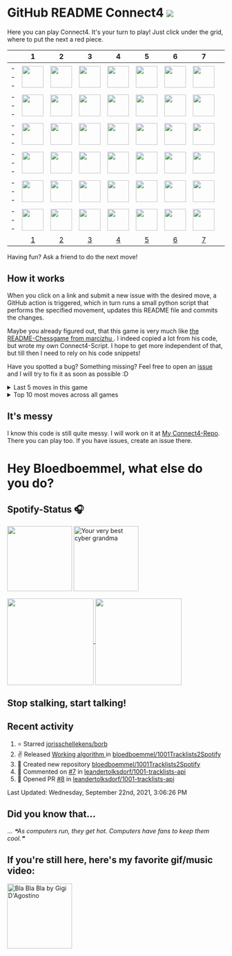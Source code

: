 # GitHub README Connect4  ![](https://komarev.com/ghpvc/?username=bloedboemmel&color=green&label=Visitors)

Here you can play Connect4. It's your turn to play! Just click under the grid, where to put the next a <!-- BEGIN TURN -->red<!-- END TURN --> piece.

<!-- BEGIN CONNECT4 BOARD -->
|   | 1 | 2 | 3 | 4 | 5 | 6 | 7 |   |
|---|:-:|:-:|:-:|:-:|:-:|:-:|:-:|:-:|
|---|<img src="img/blank.png" width=50px> | <img src="img/blank.png" width=50px> | <img src="img/blank.png" width=50px> | <img src="img/blank.png" width=50px> | <img src="img/blank.png" width=50px> | <img src="img/blank.png" width=50px> | <img src="img/blank.png" width=50px> | |---|
|---|<img src="img/blank.png" width=50px> | <img src="img/blank.png" width=50px> | <img src="img/blank.png" width=50px> | <img src="img/blank.png" width=50px> | <img src="img/blank.png" width=50px> | <img src="img/blank.png" width=50px> | <img src="img/blank.png" width=50px> | |---|
|---|<img src="img/blank.png" width=50px> | <img src="img/blank.png" width=50px> | <img src="img/blank.png" width=50px> | <img src="img/blank.png" width=50px> | <img src="img/blank.png" width=50px> | <img src="img/blank.png" width=50px> | <img src="img/blank.png" width=50px> | |---|
|---|<img src="img/blank.png" width=50px> | <img src="img/blank.png" width=50px> | <img src="img/blank.png" width=50px> | <img src="img/blank.png" width=50px> | <img src="img/blank.png" width=50px> | <img src="img/blank.png" width=50px> | <img src="img/blank.png" width=50px> | |---|
|---|<img src="img/blank.png" width=50px> | <img src="img/blank.png" width=50px> | <img src="img/blank.png" width=50px> | <img src="img/red.png" width=50px> | <img src="img/blank.png" width=50px> | <img src="img/blank.png" width=50px> | <img src="img/blank.png" width=50px> | |---|
|---|<img src="img/blank.png" width=50px> | <img src="img/blank.png" width=50px> | <img src="img/red.png" width=50px> | <img src="img/yellow.png" width=50px> | <img src="img/yellow.png" width=50px> | <img src="img/blank.png" width=50px> | <img src="img/yellow.png" width=50px> | |---|
|   | [1](https://github.com/bloedboemmel/bloedboemmel/issues/new?body=Please+do+not+change+the+title.+Just+click+%22Submit+new+issue%22.+You+don%27t+need+to+do+anything+else+%3AD&title=Connect4%3A+Put+1) | [2](https://github.com/bloedboemmel/bloedboemmel/issues/new?body=Please+do+not+change+the+title.+Just+click+%22Submit+new+issue%22.+You+don%27t+need+to+do+anything+else+%3AD&title=Connect4%3A+Put+2) | [3](https://github.com/bloedboemmel/bloedboemmel/issues/new?body=Please+do+not+change+the+title.+Just+click+%22Submit+new+issue%22.+You+don%27t+need+to+do+anything+else+%3AD&title=Connect4%3A+Put+3) | [4](https://github.com/bloedboemmel/bloedboemmel/issues/new?body=Please+do+not+change+the+title.+Just+click+%22Submit+new+issue%22.+You+don%27t+need+to+do+anything+else+%3AD&title=Connect4%3A+Put+4) | [5](https://github.com/bloedboemmel/bloedboemmel/issues/new?body=Please+do+not+change+the+title.+Just+click+%22Submit+new+issue%22.+You+don%27t+need+to+do+anything+else+%3AD&title=Connect4%3A+Put+5) | [6](https://github.com/bloedboemmel/bloedboemmel/issues/new?body=Please+do+not+change+the+title.+Just+click+%22Submit+new+issue%22.+You+don%27t+need+to+do+anything+else+%3AD&title=Connect4%3A+Put+6) | [7](https://github.com/bloedboemmel/bloedboemmel/issues/new?body=Please+do+not+change+the+title.+Just+click+%22Submit+new+issue%22.+You+don%27t+need+to+do+anything+else+%3AD&title=Connect4%3A+Put+7) |   |
<!-- END CONNECT4 BOARD -->
<!-- BEGIN MOVES LIST -->
<!-- END MOVES LIST -->
Having fun? Ask a friend to do the next move!

## How it works

When you click on a link and submit a new issue with the desired move, a GitHub action is triggered, which in turn runs a small python script that performs the specified movement, updates this README file and commits the changes.

Maybe you already figured out, that this game is very much like [the README-Chessgame from marcizhu ](https://github.com/marcizhu/readme-chess). I indeed copied a lot from his code, but wrote my own Connect4-Script. I hope to get more independent of that, but till then I need to rely on his code snippets!

Have you spotted a bug? Something missing? Feel free to open an [issue](https://github.com/bloedboemmel/readme-connect4/issues) and I will try to fix it as soon as possible :D



<details>
  <summary>Last 5 moves in this game</summary>
<!-- BEGIN LAST MOVES -->

| Move | Author |
| :--: | :----- |
| `5` |  [ @bloedboemmel](https://github.com/bloedboemmel) | |
| `4` |  [ @nadiaahmadian96](https://github.com/nadiaahmadian96) | |
| `4` |  [ @antjacquemin](https://github.com/antjacquemin) | |
| `3` |  [ @jeremie1112](https://github.com/jeremie1112) | |
| `7` |  [ @antjacquemin](https://github.com/antjacquemin) | |

<!-- END LAST MOVES -->
</details>

<details>
  <summary>Top 10 most moves across all games</summary>
<!-- BEGIN TOP MOVES -->

| Total moves |  User  |
| :---------: | :----- |
| 11 |  [@bloedboemmel](https://github.com/bloedboemmel) | |
| 10 |  [@antjacquemin](https://github.com/antjacquemin) | |
| 2 |  [@jeremie1112](https://github.com/jeremie1112) | |
| 1 |  [@nadiaahmadian96](https://github.com/nadiaahmadian96) | |

<!-- END TOP MOVES -->
</details>


## It's messy

I know this code is still quite messy. I will work on it at [My Connect4-Repo](https://github.com/bloedboemmel/readme-connect4). There you can play too. If you have issues, create an issue there.




# Hey Bloedboemmel, what else do you do? 
## Spotify-Status 🎧
<p float="left" >
  <img src="https://novatorem-amber-nine.vercel.app/api/spotify" height="150px"/>
  <img alt="Your very best cyber grandma" src="https://thekenyonthrill.files.wordpress.com/2013/10/44-grandma-computer-e1381195849436.jpg" height="150px"/>
</p>

<a href="https://github.com/bloedboemmel">
  <img align="center" src="https://letstrys-bloedboemmel.vercel.app/api/?username=bloedboemmel&show_icons=true&theme=radical" height="200"/>
  
</a>

<a href="https://github.com/bloedboemmel">
  <img align="center" src="https://letstrys-bloedboemmel.vercel.app/api/top-langs/?username=bloedboemmel&theme=radical"  height="200"/>
</a>


## Stop stalking, start talking!
## Recent activity
<!--RECENT_ACTIVITY:start-->
1. ⭐ Starred [jorisschellekens/borb](https://github.com/jorisschellekens/borb)
2. ✌️ Released [Working algorithm ](https://github.com/bloedboemmel/1001Tracklists2Spotify/releases/tag/v1.0) in [bloedboemmel/1001Tracklists2Spotify](https://github.com/bloedboemmel/1001Tracklists2Spotify)
3. 📔 Created new repository [bloedboemmel/1001Tracklists2Spotify](https://github.com/bloedboemmel/1001Tracklists2Spotify)
4. 💬 Commented on [#7](https://github.com/leandertolksdorf/1001-tracklists-api/issues/7#issuecomment-921910237) in [leandertolksdorf/1001-tracklists-api](https://github.com/leandertolksdorf/1001-tracklists-api)
5. 💪 Opened PR [#8](https://github.com/leandertolksdorf/1001-tracklists-api/pull/8) in [leandertolksdorf/1001-tracklists-api](https://github.com/leandertolksdorf/1001-tracklists-api)
<!--RECENT_ACTIVITY:end-->

<!--RECENT_ACTIVITY:last_update-->
Last Updated: Wednesday, September 22nd, 2021, 3:06:26 PM
<!--RECENT_ACTIVITY:last_update_end-->


## Did you know that...
... <!--STARTS_HERE_QUOTE_README-->
<i>❝As computers run, they get hot. Computers have fans to keep them cool.❞</i>
<!--ENDS_HERE_QUOTE_README-->


## If you're still here, here's my favorite gif/music video:

<a href="https://www.youtube.com/watch?v=Hrph2EW9VjY">
  <img alt="Bla Bla Bla by Gigi D'Agostino" src="img/BlaBlaBla.gif" height="150px"/>
</a>
